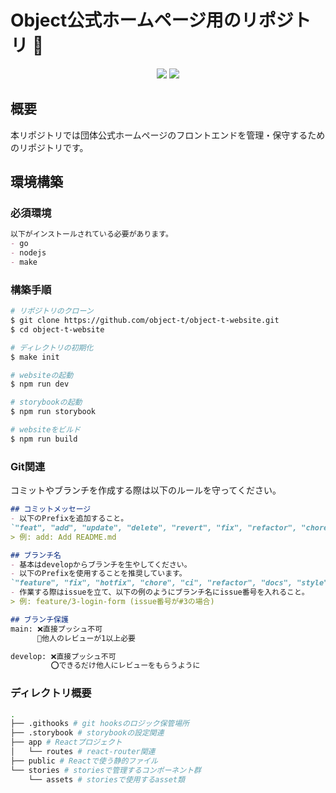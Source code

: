 # Object<T>公式ホームページ用のリポジトリ 🎉
<p align="center">
    <img src="https://img.shields.io/badge/TEAM-OBJECT<T>-1f5cbf.svg?&style=for-the-badge">
    <img src="https://img.shields.io/github/commit-activity/t/object-t/object-t-website/main?style=for-the-badge">
</p>


## 概要
本リポジトリでは団体公式ホームページのフロントエンドを管理・保守するためのリポジトリです。


## 環境構築


### 必須環境
```markdown
以下がインストールされている必要があります。
- go
- nodejs
- make
```


### 構築手順
```bash
# リポジトリのクローン
$ git clone https://github.com/object-t/object-t-website.git
$ cd object-t-website

# ディレクトリの初期化
$ make init

# websiteの起動
$ npm run dev

# storybookの起動
$ npm run storybook

# websiteをビルド
$ npm run build
```

### Git関連
コミットやブランチを作成する際は以下のルールを守ってください。
```markdown
## コミットメッセージ
- 以下のPrefixを追加すること。
`"feat", "add", "update", "delete", "revert", "fix", "refactor", "chore", "test", "style"`
> 例: add: Add README.md

## ブランチ名
- 基本はdevelopからブランチを生やしてください。
- 以下のPrefixを使用することを推奨しています。
`"feature", "fix", "hotfix", "chore", "ci", "refactor", "docs", "style", "test", "main", "develop", "release", "revert"`
- 作業する際はissueを立て、以下の例のようにブランチ名にissue番号を入れること。
> 例: feature/3-login-form (issue番号が#3の場合)

## ブランチ保護
main: ❌直接プッシュ不可
      📝他人のレビューが1以上必要

develop: ❌直接プッシュ不可
         ⭕️できるだけ他人にレビューをもらうように
```

### ディレクトリ概要
```bash
.
├── .githooks # git hooksのロジック保管場所
├── .storybook # storybookの設定関連
├── app # Reactプロジェクト
│   └── routes # react-router関連
├── public # Reactで使う静的ファイル
└── stories # storiesで管理するコンポーネント群
    └── assets # storiesで使用するasset類
```